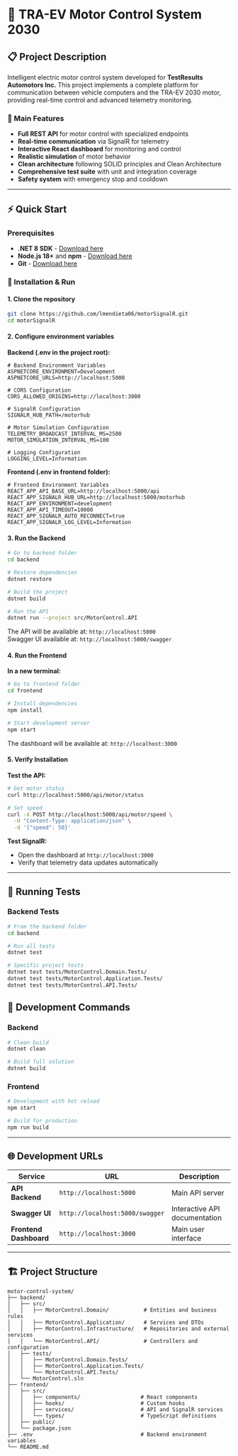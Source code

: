 # 🚗 TRA-EV Motor Control System 2030

## 📋 Project Description

Intelligent electric motor control system developed for **TestResults Automotors Inc.** This project implements a complete platform for communication between vehicle computers and the TRA-EV 2030 motor, providing real-time control and advanced telemetry monitoring.

### 🎯 Main Features

- **Full REST API** for motor control with specialized endpoints
- **Real-time communication** via SignalR for telemetry
- **Interactive React dashboard** for monitoring and control
- **Realistic simulation** of motor behavior
- **Clean architecture** following SOLID principles and Clean Architecture
- **Comprehensive test suite** with unit and integration coverage
- **Safety system** with emergency stop and cooldown

---

## ⚡ Quick Start

### Prerequisites

- **.NET 8 SDK** - [Download here](https://dotnet.microsoft.com/download/dotnet/8.0)
- **Node.js 18+** and **npm** - [Download here](https://nodejs.org/)
- **Git** - [Download here](https://git-scm.com/)

### 🚀 Installation & Run

#### 1. Clone the repository
```bash
git clone https://github.com/lmendieta06/motorSignalR.git
cd motorSignalR
```

#### 2. Configure environment variables

**Backend (.env in the project root):**
```env
# Backend Environment Variables
ASPNETCORE_ENVIRONMENT=Development
ASPNETCORE_URLS=http://localhost:5000

# CORS Configuration
CORS_ALLOWED_ORIGINS=http://localhost:3000

# SignalR Configuration
SIGNALR_HUB_PATH=/motorhub

# Motor Simulation Configuration
TELEMETRY_BROADCAST_INTERVAL_MS=2500
MOTOR_SIMULATION_INTERVAL_MS=100

# Logging Configuration
LOGGING_LEVEL=Information
```

**Frontend (.env in frontend folder):**
```env
# Frontend Environment Variables
REACT_APP_API_BASE_URL=http://localhost:5000/api
REACT_APP_SIGNALR_HUB_URL=http://localhost:5000/motorhub
REACT_APP_ENVIRONMENT=development
REACT_APP_API_TIMEOUT=10000
REACT_APP_SIGNALR_AUTO_RECONNECT=true
REACT_APP_SIGNALR_LOG_LEVEL=Information
```

#### 3. Run the Backend

```bash
# Go to backend folder
cd backend

# Restore dependencies
dotnet restore

# Build the project
dotnet build

# Run the API
dotnet run --project src/MotorControl.API
```

The API will be available at: `http://localhost:5000`  
Swagger UI available at: `http://localhost:5000/swagger`

#### 4. Run the Frontend

**In a new terminal:**

```bash
# Go to frontend folder
cd frontend

# Install dependencies
npm install

# Start development server
npm start
```

The dashboard will be available at: `http://localhost:3000`

#### 5. Verify Installation

**Test the API:**
```bash
# Get motor status
curl http://localhost:5000/api/motor/status

# Set speed
curl -X POST http://localhost:5000/api/motor/speed \
  -H "Content-Type: application/json" \
  -d '{"speed": 50}'
```

**Test SignalR:**
- Open the dashboard at `http://localhost:3000`
- Verify that telemetry data updates automatically

---

## 🧪 Running Tests

### Backend Tests

```bash
# From the backend folder
cd backend

# Run all tests
dotnet test

# Specific project tests
dotnet test tests/MotorControl.Domain.Tests/
dotnet test tests/MotorControl.Application.Tests/
dotnet test tests/MotorControl.API.Tests/
```

## 🔧 Development Commands

### Backend

```bash
# Clean build
dotnet clean

# Build full solution
dotnet build
```

### Frontend

```bash
# Development with hot reload
npm start

# Build for production
npm run build
```

---

## 🌐 Development URLs

| Service             | URL                        | Description                      |
|---------------------|---------------------------|----------------------------------|
| **API Backend**     | `http://localhost:5000`   | Main API server                  |
| **Swagger UI**      | `http://localhost:5000/swagger` | Interactive API documentation    |
| **Frontend Dashboard** | `http://localhost:3000` | Main user interface              |

---

## 🏗️ Project Structure

```
motor-control-system/
├── backend/
│   ├── src/
│   │   ├── MotorControl.Domain/           # Entities and business rules
│   │   ├── MotorControl.Application/      # Services and DTOs
│   │   ├── MotorControl.Infrastructure/   # Repositories and external services
│   │   └── MotorControl.API/              # Controllers and configuration
│   ├── tests/
│   │   ├── MotorControl.Domain.Tests/
│   │   ├── MotorControl.Application.Tests/
│   │   └── MotorControl.API.Tests/
│   └── MotorControl.sln
├── frontend/
│   ├── src/
│   │   ├── components/                   # React components
│   │   ├── hooks/                        # Custom hooks
│   │   ├── services/                     # API and SignalR services
│   │   └── types/                        # TypeScript definitions
│   ├── public/
│   └── package.json
├── .env                                  # Backend environment variables
└── README.md
```